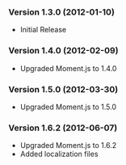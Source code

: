 ### Version 1.3.0 (2012-01-10)
- Initial Release

### Version 1.4.0 (2012-02-09)
- Upgraded Moment.js to 1.4.0

### Version 1.5.0 (2012-03-30)
- Upgraded Moment.js to 1.5.0

### Version 1.6.2 (2012-06-07)
- Upgraded Moment.js to 1.6.2
- Added localization files
